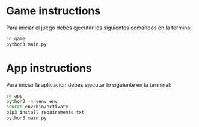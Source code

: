 # Game instructions

Para iniciar el juego debes ejecutar los siguientes comandos en la terminal:

```sh
cd game
python3 main.py
```


# App instructions

Para iniciar la aplicacion debes ejecutar lo siguiente en la terminal:

```sh
cd app
python3 -m venv env
source env/bin/activate
pip3 install requirements.txt
python3 main.py
```